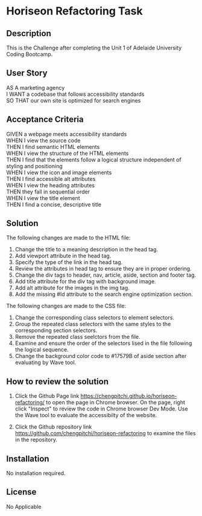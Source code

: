 # Horiseon Refactoring Task 

## Description

This is the Challenge after completing the Unit 1 of Adelaide University Coding Bootcamp. 

## User Story

AS A marketing agency <br>
I WANT a codebase that follows accessibility standards <br>
SO THAT our own site is optimized for search engines 

## Acceptance Criteria

GIVEN a webpage meets accessibility standards <br>
WHEN I view the source code <br>
THEN I find semantic HTML elements <br>
WHEN I view the structure of the HTML elements <br>
THEN I find that the elements follow a logical structure independent of styling and positioning <br>
WHEN I view the icon and image elements <br>
THEN I find accessible alt attributes <br>
WHEN I view the heading attributes <br>
THEN they fall in sequential order <br>
WHEN I view the title element <br>
THEN I find a concise, descriptive title 

## Solution 

The following changes are made to the HTML file:
1. Change the title to a meaning description in the head tag. 
2. Add viewport attribute in the head tag. 
3. Specify the type of the link in the head tag. 
4. Review the attributes in head tag to ensure they are in proper ordering. 
5. Change the div tags to header, nav, article, aside, section and footer tag. 
6. Add title attribute for the div tag with background image. 
7. Add alt attribute for the images in the img tag. 
8. Add the missing #Id attribute to the search engine optimization section. 

The following changes are made to the CSS file:
1. Change the corresponding class selectors to element selectors. 
2. Group the repeated class selectors with the same styles to the corresponding section selectors. 
3. Remove the repeated class seelctors from the file. 
4. Examine and ensure the order of the selectors lised in the file following the logical sequence. 
5. Change the background color code to #17579B of aside section after evaluating by Wave tool. 

## How to review the solution

1. Click the Github Page link https://chengpitchi.github.io/horiseon-refactoring/ to open the page in Chrome browser. On the page, right click "Inspect" to review the code in Chrome browser Dev Mode.  Use the Wave tool to evaluate the accessibilty of the website. 

2. Click the Github repository link https://github.com/chengpitchi/horiseon-refactoring to examine the files in the repository.

## Installation 

No installation required. 

## License 

No Applicable  
